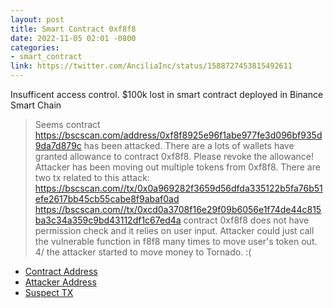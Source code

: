 ```yaml
---
layout: post
title: Smart Contract 0xf8f8
date: 2022-11-05 02:01 -0800
categories:
- smart_contract
link: https://twitter.com/AnciliaInc/status/1588727453815492611
---
```

Insufficent access control. $100k lost in smart contract deployed in Binance Smart Chain

> Seems contract https://bscscan.com/address/0xf8f8925e96f1abe977fe3d096bf935d9da7d879c has been attacked. There are a lots of wallets have granted allowance to contract 0xf8f8. Please revoke the allowance! Attacker has been moving out multiple tokens from 0xf8f8.
> There are two tx related to this attack: https://bscscan.com//tx/0x0a969282f3659d56dfda335122b5fa76b51efe2617bb45cb55cabe8f9abaf0ad https://bscscan.com//tx/0xcd0a3708f16e29f09b6056e1f74de44c815ba3c34a359c9bd43112df1c67ed4a contract 0xf8f8 does not have permission check and it relies on user input. Attacker could just call the vulnerable function in f8f8 many times to move user's token out.
> 4/ the attacker started to move money to Tornado. :(

- [Contract Address](https://bscscan.com/address/0xf8f8925e96f1abe977fe3d096bf935d9da7d879c)
- [Attacker Address](https://bscscan.com/address/0x656887a96b6e462c48ac37da32855e9d3f4a6bed)
- [Suspect TX](https://bscscan.com//tx/0x0a969282f3659d56dfda335122b5fa76b51efe2617bb45cb55cabe8f9abaf0ad)